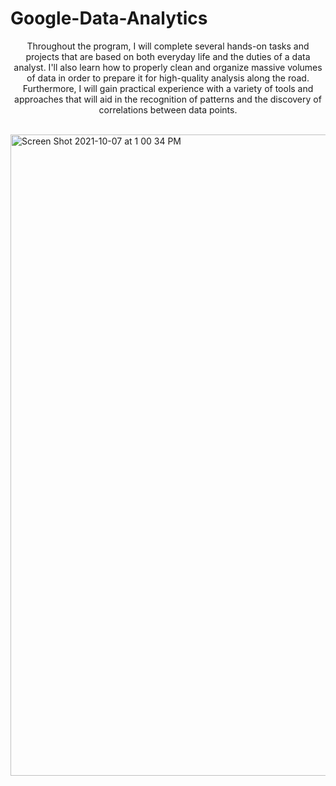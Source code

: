 # Google-Data-Analytics

<center>
  <p>Throughout the program, I will complete several hands-on tasks and projects that are based on both everyday life and the duties of a data analyst. I'll also learn how to properly clean and organize massive volumes of data in order to prepare it for high-quality analysis along the road. Furthermore, I will gain practical experience with a variety of tools and approaches that will aid in the recognition of patterns and the discovery of correlations between data points.</p>
</center>

<br>

<img width="1026" alt="Screen Shot 2021-10-07 at 1 00 34 PM" src="https://user-images.githubusercontent.com/58945964/136438615-091a7336-1282-4302-83df-c6f1287531bf.png">
